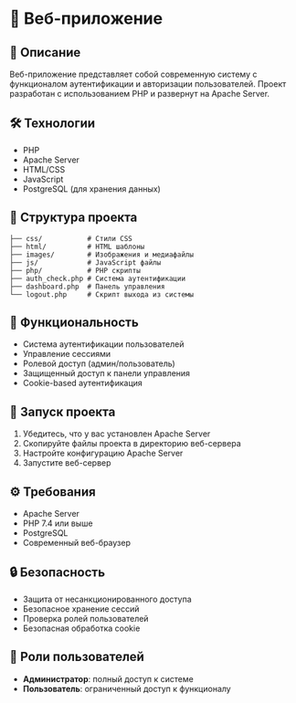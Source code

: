 # 🚀 Веб-приложение

## 📝 Описание
Веб-приложение представляет собой современную систему с функционалом аутентификации и авторизации пользователей. Проект разработан с использованием PHP и развернут на Apache Server.

## 🛠 Технологии
- PHP
- Apache Server
- HTML/CSS
- JavaScript
- PostgreSQL (для хранения данных)

## 📁 Структура проекта
```
├── css/           # Стили CSS
├── html/          # HTML шаблоны
├── images/        # Изображения и медиафайлы
├── js/            # JavaScript файлы
├── php/           # PHP скрипты
├── auth_check.php # Система аутентификации
├── dashboard.php  # Панель управления
└── logout.php     # Скрипт выхода из системы
```

## 🔐 Функциональность
- Система аутентификации пользователей
- Управление сессиями
- Ролевой доступ (админ/пользователь)
- Защищенный доступ к панели управления
- Cookie-based аутентификация

## 🚀 Запуск проекта
1. Убедитесь, что у вас установлен Apache Server
2. Скопируйте файлы проекта в директорию веб-сервера
3. Настройте конфигурацию Apache Server
4. Запустите веб-сервер

## ⚙️ Требования
- Apache Server
- PHP 7.4 или выше
- PostgreSQL 
- Современный веб-браузер

## 🔒 Безопасность
- Защита от несанкционированного доступа
- Безопасное хранение сессий
- Проверка ролей пользователей
- Безопасная обработка cookie

## 👥 Роли пользователей
- **Администратор**: полный доступ к системе
- **Пользователь**: ограниченный доступ к функционалу
